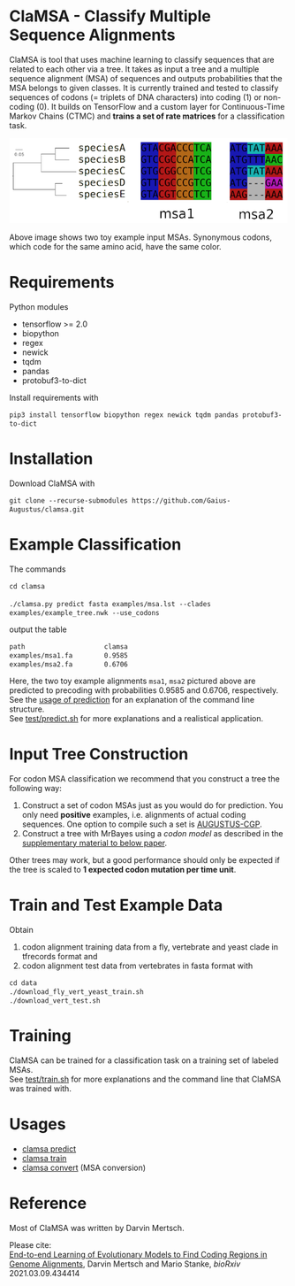 # ClaMSA - **Cla**ssify **M**ultiple **S**equence **A**lignments 
ClaMSA is tool that uses machine learning to classify sequences that are related to each other via a tree. It takes as input a tree and a multiple sequence alignment (MSA) of sequences and outputs probabilities that the MSA belongs to given classes.
It is currently trained and tested to classify sequences of codons (= triplets of DNA characters) into coding (1) or non-coding (0).
It builds on TensorFlow and a custom layer for Continuous-Time Markov Chains (CTMC) and **trains a set of rate matrices** for a classification task.

![MSA example](examples/msa1-2.png)

Above image shows two toy example input MSAs. Synonymous codons, which code for the same amino acid, have the same color.

# Requirements
  Python modules
 - tensorflow >= 2.0
 - biopython
 - regex
 - newick
 - tqdm
 - pandas
 - protobuf3-to-dict

Install requirements with
```console
pip3 install tensorflow biopython regex newick tqdm pandas protobuf3-to-dict
```

# Installation

Download ClaMSA with
```console
git clone --recurse-submodules https://github.com/Gaius-Augustus/clamsa.git
```

# Example Classification
The commands
```console
cd clamsa

./clamsa.py predict fasta examples/msa.lst --clades examples/example_tree.nwk --use_codons
```
output the table
```
path                    clamsa
examples/msa1.fa        0.9585
examples/msa2.fa        0.6706
```
Here, the two toy example alignments `msa1`, `msa2` pictured above are predicted to precoding with probabilities 0.9585 and 0.6706, respectively.  
See the [usage of prediction](docs/usage-predict.md) for an explanation of the command line structure.  
See [test/predict.sh](test/predict.sh) for more explanations and a realistical application.

# Input Tree Construction

For codon MSA classification we recommend that you construct a tree the following way:
  1. Construct a set of codon MSAs just as you would do for prediction. You only need **positive** examples, i.e. alignments of actual coding sequences. One option to compile such a set is [AUGUSTUS-CGP](https://github.com/Gaius-Augustus/Augustus/blob/master/docs/EXONCAND-MSAS-CGP.md).
  2. Construct a tree with MrBayes using a *codon model* as described in the [supplementary material to below paper](https://www.biorxiv.org/content/biorxiv/early/2021/03/10/2021.03.09.434414/DC1/embed/media-1.pdf?download=true).

Other trees may work, but a good performance should only be expected if the tree is scaled to **1 expected codon mutation per time unit**.

# Train and Test Example Data
Obtain
  1. codon alignment training data from a fly, vertebrate and yeast clade in tfrecords format and
  2. codon alignment test data from vertebrates in fasta format with
  
```konsole
cd data
./download_fly_vert_yeast_train.sh
./download_vert_test.sh
```

# Training
ClaMSA can be trained for a classification task on a training set of labeled MSAs.  
See [test/train.sh](test/train.sh) for more explanations and the command line that ClaMSA was trained with.


# Usages
  - [clamsa predict](docs/usage-predict.md)
  - [clamsa train](docs/usage-train.md)
  - [clamsa convert](docs/conversion.md) (MSA conversion)

# Reference
Most of ClaMSA was written by Darvin Mertsch.  

Please cite:  
[End-to-end Learning of Evolutionary Models to Find Coding Regions in Genome Alignments](https://www.biorxiv.org/content/10.1101/2021.03.09.434414v1), Darvin Mertsch and Mario Stanke, *bioRxiv* 2021.03.09.434414
